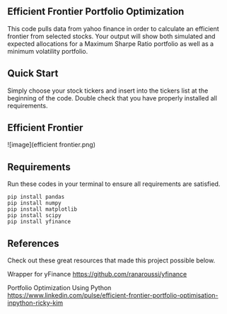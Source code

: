 ## Efficient Frontier Portfolio Optimization

This code pulls data from yahoo finance in order to calculate an efficient frontier from selected stocks. 
Your output will show both simulated and expected allocations for a Maximum Sharpe Ratio portfolio as well as a minimum volatility portfolio. 

## Quick Start

Simply choose your stock tickers and insert into the tickers list at the beginning of the code. Double check that you have properly installed all requirements.

## Efficient Frontier
![image](efficient frontier.png)

## Requirements
Run these codes in your terminal to ensure all requirements are satisfied.
```
pip install pandas
pip install numpy
pip install matplotlib
pip install scipy 
pip install yfinance
```

## References
Check out these great resources that made this project possible below. 

Wrapper for yFinance
https://github.com/ranaroussi/yfinance

Portfolio Optimization Using Python
https://www.linkedin.com/pulse/efficient-frontier-portfolio-optimisation-inpython-ricky-kim



